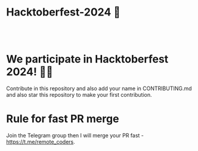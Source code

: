 # Hacktoberfest-2024 🤩
<p align="center">
  <br/><br/>
  <h1>We participate in Hacktoberfest 2024! 🎉🎊</h1>
  Contribute in this repository and also add your name in CONTRIBUTING.md
  and also star this repository to make your first contribution.

# Rule for fast PR merge
Join the Telegram group then I will merge your PR fast - https://t.me/remote_coders.
